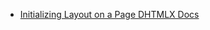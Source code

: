 - [Initializing Layout on a Page DHTMLX Docs](https://docs.dhtmlx.com/layout__init.html#constructor)
